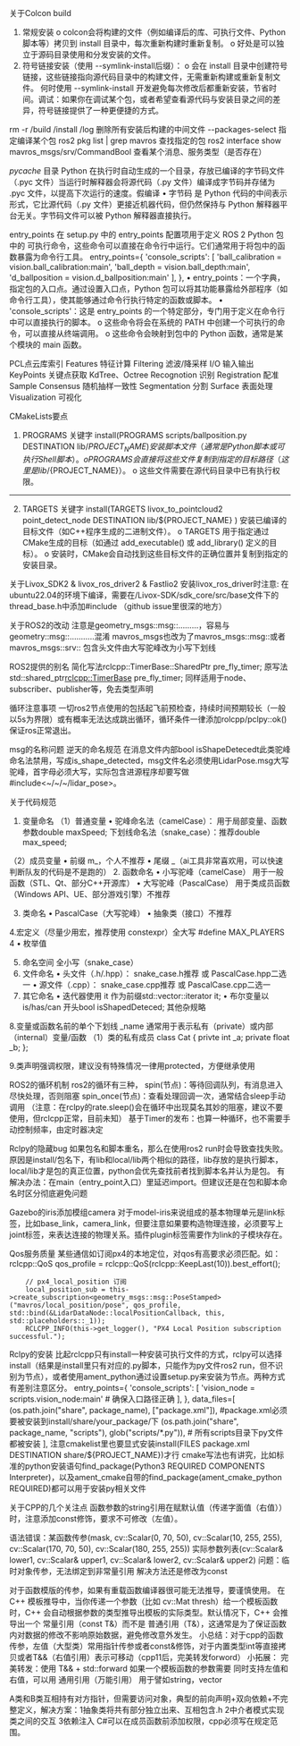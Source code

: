 关于Colcon build
1.	常规安装
o	colcon会将构建的文件（例如编译后的库、可执行文件、Python 脚本等）拷贝到 install 目录中，每次重新构建时重新复制。
o	好处是可以独立于源码目录使用和分发安装的文件。
2.	符号链接安装（使用 --symlink-install后缀）：
o	会在 install 目录中创建符号链接，这些链接指向源代码目录中的构建文件，无需重新构建或重新复制文件。
何时使用 --symlink-install
开发避免每次修改后都重新安装，节省时间。调试：如果你在调试某个包，或者希望查看源代码与安装目录之间的差异，符号链接提供了一种更便捷的方式。

rm -r /build /install /log 删除所有安装后构建的中间文件
--packages-select 指定编译某个包
ros2 pkg list | grep mavros 查找指定的包
ros2 interface show mavros_msgs/srv/CommandBool 查看某个消息、服务类型（是否存在）

_pycache_ 目录
Python 在执行时自动生成的一个目录，存放已编译的字节码文件（.pyc 文件）当运行时解释器会将源代码（.py 文件）编译成字节码并存储为 .pyc 文件，以提高下次运行的速度。假编译
•	字节码 是 Python 代码的中间表示形式，它比源代码（.py 文件）更接近机器代码，但仍然保持与 Python 解释器平台无关。字节码文件可以被 Python 解释器直接执行。

entry_points
在 setup.py 中的 entry_points 配置项用于定义 ROS 2 Python 包中的 可执行命令，这些命令可以直接在命令行中运行。它们通常用于将包中的函数暴露为命令行工具。
entry_points={
    'console_scripts': [
        'ball_calibration = vision.ball_calibration:main',
        'ball_depth = vision.ball_depth:main',
        'd_ballposition = vision.d_ballposition:main'
    ],
},
•	entry_points：一个字典，指定包的入口点。通过设置入口点，Python 包可以将其功能暴露给外部程序（如命令行工具），使其能够通过命令行执行特定的函数或脚本。
•	'console_scripts'：这是 entry_points 的一个特定部分，专门用于定义在命令行中可以直接执行的脚本。
o	这些命令将会在系统的 PATH 中创建一个可执行的命令，可以直接从终端调用。
o	这些命令会映射到包中的 Python 函数，通常是某个模块的 main 函数。

PCL点云库索引
Features 特征计算
Filtering 滤波/降采样
I/O 输入输出
KeyPoints 关键点获取
KdTree、Octree
Recognotion 识别
Registration 配准
Sample Consensus 随机抽样一致性
Segmentation 分割
Surface 表面处理
Visualization 可视化 

CMakeLists要点
1. PROGRAMS 关键字
install(PROGRAMS
    scripts/ballposition.py
  DESTINATION lib/${PROJECT_NAME}
)
安装脚本文件（通常是Python脚本或可执行Shell脚本）。
o	PROGRAMS 会直接将这些文件复制到指定的目标路径（这里是 lib/${PROJECT_NAME}）。
o	这些文件需要在源代码目录中已有执行权限。
________________________________________
2. TARGETS 关键字
install(TARGETS
livox_to_pointcloud2 point_detect_node 
  DESTINATION lib/${PROJECT_NAME}
)
安装已编译的目标文件（如C++程序生成的二进制文件）。
o	TARGETS 用于指定通过CMake生成的目标（如通过 add_executable() 或 add_library() 定义的目标）。
o	安装时，CMake会自动找到这些目标文件的正确位置并复制到指定的安装目录。

关于Livox_SDK2 & livox_ros_driver2 & Fastlio2
安装livox_ros_driver时注意:
在ubuntu22.04的环境下编译，需要在/Livox-SDK/sdk_core/src/base文件下的thread_base.h中添加#include <memory>（github issue里很深的地方）

关于ROS2的改动
注意是geometry_msgs::msg::………，容易与geometry::msg::………..混淆
mavros_msgs也改为了mavros_msgs::msg::或者mavros_msgs::srv::
包含头文件由大写驼峰改为小写下划线

ROS2提供的别名
简化写法rclcpp::TimerBase::SharedPtr pre_fly_timer;
原写法std::shared_ptr<rclcpp::TimerBase> pre_fly_timer; 
同样适用于node、subscriber、publisher等，免去类型声明

循环注意事项
一切ros2节点使用的包括起飞前预检查，持续时间预期较长（一般以5s为界限）或有概率无法达成跳出循环，循环条件一律添加rolcpp/pclpy::ok()保证ros正常退出。

msg的名称问题
逆天的命名规范
在消息文件内部bool isShapeDetecedt此类驼峰命名法禁用，写成is_shape_detected，msg文件名必须使用LidarPose.msg大写驼峰，首字母必须大写，实际包含进源程序却要写做#include<~/~/~/lidar_pose>。

关于代码规范
1. 变量命名
（1）普通变量
•	驼峰命名法（camelCase）：
用于局部变量、函数参数double maxSpeed;
下划线命名法（snake_case）：推荐double max_speed;

（2）成员变量
•	前缀 m_，个人不推荐
•	尾缀 _（ai工具非常喜欢用，可以快速判断队友的代码是不是跑的）
2. 函数命名
•	小写驼峰（camelCase） 用于一般函数（STL、Qt、部分C++开源库）
•	大写驼峰（PascalCase） 用于类成员函数（Windows API、UE、部分游戏引擎）不推荐

3. 类命名
•	PascalCase（大写驼峰）
•	抽象类（接口）不推荐

4.宏定义（尽量少用宏，推荐使用 constexpr）全大写 #define MAX_PLAYERS 4
•	枚举值

5. 命名空间 全小写（snake_case）
6. 文件命名
•	头文件（.h/.hpp）： snake_case.h推荐 或 PascalCase.hpp二选一
•	源文件（.cpp）： snake_case.cpp推荐 或 PascalCase.cpp二选一
7. 其它命名
•	迭代器使用 it 作为前缀std::vector<int>::iterator it;
•	布尔变量以 is/has/can 开头bool isShapedDeteced;
其他杂规略

8.变量或函数名前的单个下划线 _name
通常用于表示私有（private）或内部（internal）变量/函数
（1）类的私有成员
class Cat {
    privte int _a;
    private float _b;
};

9.类声明强调权限，建议没有特殊情况一律用protected，方便继承使用

ROS2的循环机制
ros2的循环有三种，
spin(节点)：等待回调队列，有消息进入尽快处理，否则阻塞
spin_once(节点)：查看处理回调一次，通常结合sleep手动调用
（注意：在rclpy的rate.sleep()会在循环中出现莫名其妙的阻塞，建议不要使用，但rclcpp正常，目前未知）
基于Timer的发布：也算一种循环，也不需要手动控制频率，由定时器决定

Rclpy的隐藏bug
如果包名和脚本重名，那么在使用ros2 run时会导致查找失败。原因是install/包名下，有lib和local/lib两个相似的路径，lib存放的是执行脚本，local/lib才是包的真正位置，python会优先查找前者找到脚本名并认为是包。
有解决办法：在main（entry_point入口）里延迟import。但建议还是在包和脚本命名时区分彻底避免问题

Gazebo的iris添加模组camera
对于model-iris来说组成的基本物理单元是link标签，比如base_link，camera_link，但要注意如果要构造物理连接，必须要写上joint标签，来表达连接的物理关系。插件plugin标签需要作为link的子模块存在。

Qos服务质量
某些通信如订阅px4的本地定位，对qos有高要求必须匹配。如：
rclcpp::QoS qos_profile = rclcpp::QoS(rclcpp::KeepLast(10)).best_effort();

        // px4_local_position 订阅
        local_position_sub = this->create_subscription<geometry_msgs::msg::PoseStamped>("mavros/local_position/pose", qos_profile, std::bind(&LidarDataNode::localPositionCallback, this, std::placeholders::_1));
        RCLCPP_INFO(this->get_logger(), "PX4 Local Position subscription successful.");

Rclpy的安装
比起rclcpp只有install一种安装可执行文件的方式，rclpy可以选择install（结果是install里只有对应的.py脚本，只能作为py文件ros2 run，但不识别为节点），或者使用ament_python通过设置setup.py来安装为节点。两种方式有差别注意区分。
    entry_points={
        'console_scripts': [
            'vision_node = scripts.vision_node:main'  # 确保入口路径正确
        ],
    },
    data_files=[
    (os.path.join("share", package_name), ["package.xml"]), #package.xml必须要被安装到install/share/your_package/下
    (os.path.join("share", package_name, "scripts"), glob("scripts/*.py")), # 所有scripts目录下py文件都被安装
],
注意cmakelist里也要显式安装install(FILES package.xml DESTINATION share/${PROJECT_NAME})才行
cmake写法也有讲究，比如标准的python安装语句find_package(Python3 REQUIRED COMPONENTS Interpreter)，以及ament_cmake自带的find_package(ament_cmake_python REQUIRED)都可以用于安装py相关文件

关于CPP的几个关注点
函数参数的string引用在赋默认值（传递字面值（右值））时，注意添加const修饰，要求不可修改（左值）。

语法错误：某函数传参(mask, cv::Scalar(0, 70, 50), cv::Scalar(10, 255, 255), 
                                 cv::Scalar(170, 70, 50), cv::Scalar(180, 255, 255))
实际参数列表(cv::Scalar& lower1, cv::Scalar& upper1, cv::Scalar& lower2, cv::Scalar& upper2)
问题：临时对象传参，无法绑定到非常量引用
解决方法还是修改为const

对于函数模版的传参，如果有重载函数编译器很可能无法推导，要谨慎使用。
在 C++ 模板推导中，当你传递一个参数（比如 cv::Mat thresh）给一个模板函数时，C++ 会自动根据参数的类型推导出模板的实际类型。默认情况下，C++ 会推导出一个 常量引用（const T&）而不是 普通引用（T&），这通常是为了保证函数内对数据的修改不影响原始数据，避免修改意外发生。
小总结：对于cpp的函数传参，左值（大型类）常用指针传参或者const&修饰，对于内置类型int等直接拷贝或者T&&（右值引用）表示可移动（cpp11后，完美转发forword）
小拓展：
完美转发：使用 T&& + std::forward<T>
如果一个模板函数的参数需要 同时支持左值和右值，可以用 通用引用（万能引用）
用于譬如string，vector

A类和B类互相持有对方指针，但需要访问对象，典型的前向声明+双向依赖+不完整定义，解决方案：1抽象类将共有部分独立出来、互相包含.h
				2中介者模式实现类之间的交互
				3依赖注入
C#可以在成员函数前添加权限，cpp必须写在规定范围。
